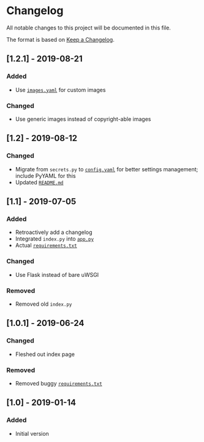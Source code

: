 # Changelog
All notable changes to this project will be documented in this file.

The format is based on [Keep a Changelog](https://keepachangelog.com/en/1.0.0/).

## [1.2.1] - 2019-08-21
### Added
- Use [`images.yaml`](images.yaml.example) for custom images

### Changed
- Use generic images instead of copyright-able images

## [1.2] - 2019-08-12
### Changed
- Migrate from `secrets.py` to [`config.yaml`](config.yaml.example) for better settings management; include PyYAML for this
- Updated [`README.md`](README.md)

## [1.1] - 2019-07-05
### Added
- Retroactively add a changelog
- Integrated `index.py` into [`app.py`](app.py)
- Actual [`requirements.txt`](requirements.txt)

### Changed
- Use Flask instead of bare uWSGI

### Removed
- Removed old `index.py` 

## [1.0.1] - 2019-06-24
### Changed
- Fleshed out index page

### Removed
- Removed buggy [`requirements.txt`](requirements.txt)

## [1.0] - 2019-01-14
### Added
- Initial version

